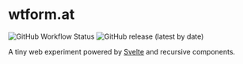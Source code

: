 # wtform.at

![GitHub Workflow Status](https://img.shields.io/github/workflow/status/timonweber/wtform.at/Test)
![GitHub release (latest by date)](https://img.shields.io/github/v/release/timonweber/wtform.at)

A tiny web experiment powered by [Svelte](https://github.com/sveltejs/svelte) and recursive components.
